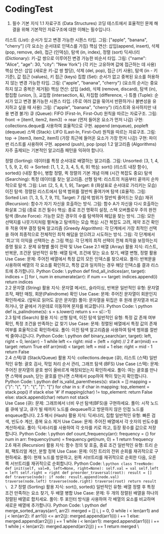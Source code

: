 # CodingTest
1. 필수 기본 지식
1.1 자료구조 (Data Structures)
코딩 테스트에서 효율적인 문제 해결을 위해 기본적인 자료구조에 대한 이해는 필수입니다.

리스트 (List): 순서가 있고 변경 가능한 시퀀스 타입.
그림: ["apple", "banana", "cherry"] (각 요소는 순서대로 인덱스를 가짐)
핵심 연산: 삽입(append, insert), 삭제(pop, remove, del), 접근 (인덱싱), 탐색 (in, index), 정렬 (sort)
딕셔너리 (Dictionary): 키-값 쌍으로 이루어진 변경 가능한 비순서 타입.
그림: {"name": "Alice", "age": 30, "city": "New York"} (각 키는 고유하며 값에 접근하는 데 사용)
핵심 연산: 삽입 (새로운 키-값 쌍 할당), 삭제 (del, pop), 접근 (키 사용), 탐색 (in - 키 기준), 값 접근 (values), 키 접근 (keys)
집합 (Set): 순서가 없고 중복된 요소를 허용하지 않는 변경 가능한 타입.
그림: {"apple", "banana", "cherry"} (요소의 순서는 중요하지 않고 중복은 제거됨)
핵심 연산: 삽입 (add), 삭제 (remove, discard), 탐색 (in), 합집합 (union, |), 교집합 (intersection, &), 차집합 (difference, -)
튜플 (Tuple): 순서가 있고 변경 불가능한 시퀀스 타입. (주로 여러 값을 묶어서 반환하거나 불변성을 유지하고 싶을 때 사용)
그림: ("apple", "banana", "cherry") (리스트와 유사하지만 내용 변경 불가)
큐 (Queue): FIFO (First-In, First-Out) 원칙을 따르는 자료구조.
그림: front -> [item1, item2, item3] -> rear (먼저 들어온 요소가 먼저 나감)
구현: collections.deque를 사용하여 효율적으로 구현. append (enqueue), popleft (dequeue)
스택 (Stack): LIFO (Last-In, First-Out) 원칙을 따르는 자료구조.
그림: top -> [item3, item2, item1] (가장 최근에 들어온 요소가 가장 먼저 나감)
구현: 파이썬 리스트를 사용하여 구현. append (push), pop (pop)
1.2 알고리즘 (Algorithms)
자주 출제되는 기본적인 알고리즘 패턴을 익혀야 합니다.

정렬 (Sorting): 데이터를 특정 순서대로 배열하는 알고리즘.
그림: Unsorted: [3, 1, 4, 1, 5, 9, 2, 6] -> Sorted: [1, 1, 2, 3, 4, 5, 6, 9]
핵심: sort() (리스트 내장 함수), sorted() (내장 함수), 병합 정렬, 퀵 정렬의 기본 개념 이해 (시간 복잡도 중요)
탐색 (Searching): 특정 데이터를 찾는 알고리즘.
선형 탐색: 리스트의 처음부터 끝까지 순차적으로 탐색.
그림: List: [2, 5, 8, 1, 9], Target: 8 (화살표로 순서대로 가리키는 모습)
이진 탐색: 정렬된 리스트에서 탐색 범위를 절반씩 줄여가며 탐색 (효율적).
그림: Sorted List: [1, 3, 5, 7, 9, 11], Target: 7 (탐색 범위가 절반씩 줄어드는 모습)
재귀 (Recursion): 함수가 자기 자신을 호출하는 방식.
그림: 함수 A가 자신을 다시 호출하는 화살표 그림 (종료 조건 필수)
핵심: 종료 조건 명확히 설정, 스택 오버플로우 주의
완전 탐색 (Brute Force): 가능한 모든 경우의 수를 탐색하여 해답을 찾는 방식.
그림: 모든 선택지를 나뭇가지처럼 펼쳐놓고 탐색하는 모습
핵심: 시간 복잡도 고려, 제약 조건 확인 후 적용 여부 결정
탐욕 알고리즘 (Greedy Algorithm): 각 단계에서 가장 최적인 선택을 하여 최종적으로 전체적인 최적 해답을 얻으려고 시도하는 방식.
그림: 각 단계에서 '최고'의 이익을 선택하는 손 그림
핵심: 각 단계의 최적 선택이 전체 최적을 보장하는지 증명 필요
2. 문제 유형별 풀이 전략 및 Use Case
2.1 배열 (Array)
활용 지식: 리스트, 반복문, 조건문
일반적인 유형: 배열 탐색, 조건에 맞는 요소 찾기, 배열 변형, 정렬 활용
Use Case:
문제: 주어진 배열에서 특정 값의 모든 인덱스를 찾으세요.
풀이: 반복문을 사용하여 배열의 각 요소를 확인하고, 특정 값과 일치하는 경우 해당 인덱스를 결과 리스트에 추가합니다.
Python Code:
\ python def find_all_indices(arr, target): indices = [] for i, num in enumerate(arr): if num == target: indices.append(i) return indices \
2.2 문자열 (String)
활용 지식: 문자열 메서드, 슬라이싱, 반복문
일반적인 유형: 문자열 조작, 패턴 매칭, 회문(Palindrome) 확인
Use Case:
문제: 주어진 문자열이 회문인지 확인하세요. (앞뒤로 읽어도 같은 문자열)
풀이: 문자열을 뒤집은 후 원래 문자열과 비교하거나, 양 끝에서 가운데로 이동하며 문자를 비교합니다.
Python Code:
\ python def is_palindrome(s): s = s.lower() return s == s[::-1] \
2.3 탐색 (Search)
활용 지식: 선형 탐색, 이진 탐색
일반적인 유형: 특정 값 존재 여부 확인, 특정 조건을 만족하는 값 찾기
Use Case:
문제: 정렬된 배열에서 특정 값의 존재 여부를 효율적으로 확인하세요.
풀이: 이진 탐색 알고리즘을 사용하여 탐색 범위를 절반씩 줄여나갑니다.
Python Code:
\ python def binary_search(arr, target): left, right = 0, len(arr) - 1 while left <= right: mid = (left + right) // 2 if arr(mid) == target: return True elif arr(mid) < target: left = mid + 1 else: right = mid - 1 return False \
2.4 스택/큐 (Stack/Queue)
활용 지식: collections.deque (큐), 리스트 (스택)
일반적인 유형: 괄호 검사, 작업 처리 순서 관리, 그래프 탐색 (BFS)
Use Case (스택):
문제: 주어진 문자열의 괄호 쌍이 올바르게 매칭되었는지 확인하세요.
풀이: 여는 괄호를 만나면 스택에 push, 닫는 괄호를 만나면 스택에서 pop하여 짝이 맞는지 확인합니다.
Python Code:
\ python def is_valid_parentheses(s): stack = [] mapping = {")": "(", "}": "{", "]": "["} for char in s: if char in mapping: top_element = stack.pop() if stack else '#' if mapping(char) != top_element: return False else: stack.append(char) return not stack \
Use Case (큐):
문제: 그래프에서 너비 우선 탐색(BFS)을 구현하세요.
풀이: 시작 노드를 큐에 넣고, 큐가 빌 때까지 노드를 dequeue하고 방문하지 않은 인접 노드를 enqueue합니다.
2.5 해시 (Hash)
활용 지식: 딕셔너리, 집합
일반적인 유형: 빠른 검색, 빈도수 계산, 중복 요소 제거
Use Case:
문제: 주어진 배열에서 각 숫자의 빈도수를 계산하세요.
풀이: 딕셔너리를 사용하여 각 숫자를 키로 하고, 등장 횟수를 값으로 저장합니다.
Python Code:
\ python def count_frequency(arr): frequency = {} for num in arr: frequency(num) = frequency.get(num, 0) + 1 return frequency \
2.6 재귀 (Recursion)
활용 지식: 함수 정의 및 호출, 종료 조건
일반적인 유형: 트리 순회, 팩토리얼 계산, 분할 정복
Use Case:
문제: 이진 트리의 전위 순회를 재귀적으로 구현하세요.
풀이: 현재 노드를 방문하고, 왼쪽 서브트리를 재귀적으로 순회한 다음, 오른쪽 서브트리를 재귀적으로 순회합니다.
Python Code:
\ ```python
class TreeNode:
def init(self, val=0, left=None, right=None):
self.val = val
self.left = left
self.right = right
def preorder_traversal(root):
result = []
def traverse(node):
if node:
result.append(node.val)
traverse(node.left)
traverse(node.right)
traverse(root)
return result
\ ```
2.7 정렬 (Sorting)
활용 지식: sort(), sorted()
일반적인 유형: 배열 정렬 후 특정 조건 만족하는 요소 찾기, 두 배열 병합
Use Case:
문제: 두 개의 정렬된 배열을 하나의 정렬된 배열로 합치세요.
풀이: 투 포인터 방식을 사용하여 각 배열의 요소를 비교하며 새로운 배열에 추가합니다.
Python Code:
\ python def merge_sorted_arrays(arr1, arr2): merged = [] i, j = 0, 0 while i < len(arr1) and j < len(arr2): if arr1(i) <= arr2(j): merged.append(arr1(i)) i += 1 else: merged.append(arr2(j)) j += 1 while i < len(arr1): merged.append(arr1(i)) i += 1 while j < len(arr2): merged.append(arr2(j)) j += 1 return merged \